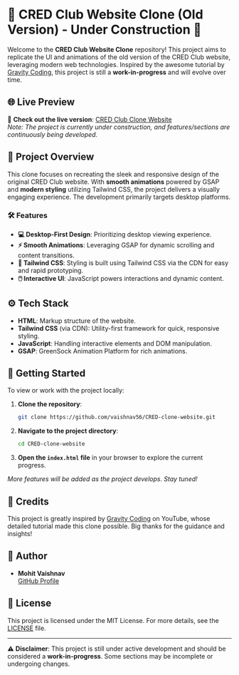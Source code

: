 # 🚧 CRED Club Website Clone (Old Version) - Under Construction 🚧

Welcome to the **CRED Club Website Clone** repository! This project aims to replicate the UI and animations of the old version of the CRED Club website, leveraging modern web technologies. Inspired by the awesome tutorial by [Gravity Coding](https://www.youtube.com/channel/GravityCoding), this project is still a **work-in-progress** and will evolve over time.

## 🌐 Live Preview

🔗 **Check out the live version**: [CRED Club Clone Website](https://vaishnav56.github.io/CRED-clone-website/)  
*Note: The project is currently under construction, and features/sections are continuously being developed.*

## 📑 Project Overview

This clone focuses on recreating the sleek and responsive design of the original CRED Club website. With **smooth animations** powered by GSAP and **modern styling** utilizing Tailwind CSS, the project delivers a visually engaging experience. The development primarily targets desktop platforms.

### 🛠️ Features

- **💻 Desktop-First Design**: Prioritizing desktop viewing experience.
- **⚡ Smooth Animations**: Leveraging GSAP for dynamic scrolling and content transitions.
- **🎨 Tailwind CSS**: Styling is built using Tailwind CSS via the CDN for easy and rapid prototyping.
- **🖱️ Interactive UI**: JavaScript powers interactions and dynamic content.

## ⚙️ Tech Stack

- **HTML**: Markup structure of the website.
- **Tailwind CSS** (via CDN): Utility-first framework for quick, responsive styling.
- **JavaScript**: Handling interactive elements and DOM manipulation.
- **GSAP**: GreenSock Animation Platform for rich animations.

## 🚀 Getting Started

To view or work with the project locally:

1. **Clone the repository**:
    ```bash
    git clone https://github.com/vaishnav56/CRED-clone-website.git
    ```

2. **Navigate to the project directory**:
    ```bash
    cd CRED-clone-website
    ```

3. **Open the `index.html` file** in your browser to explore the current progress.

*More features will be added as the project develops. Stay tuned!*

## 🙏 Credits

This project is greatly inspired by [Gravity Coding](https://www.youtube.com/live/gbqmvxdTnd0?feature=shared) on YouTube, whose detailed tutorial made this clone possible. Big thanks for the guidance and insights!

## 👤 Author

- **Mohit Vaishnav**  
  [GitHub Profile](https://github.com/vaishnav56)  

## 📜 License

This project is licensed under the MIT License. For more details, see the [LICENSE](LICENSE) file.

---

⚠️ **Disclaimer**: This project is still under active development and should be considered a **work-in-progress**. Some sections may be incomplete or undergoing changes.
